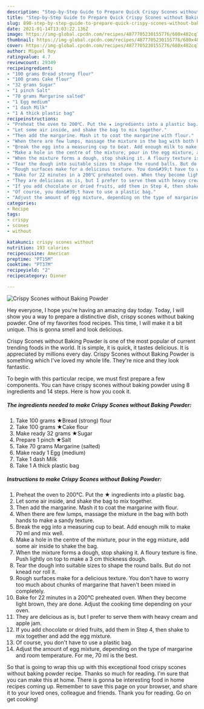 ```yaml
---
description: "Step-by-Step Guide to Prepare Quick Crispy Scones without Baking Powder"
title: "Step-by-Step Guide to Prepare Quick Crispy Scones without Baking Powder"
slug: 890-step-by-step-guide-to-prepare-quick-crispy-scones-without-baking-powder
date: 2021-01-14T13:03:22.136Z
image: https://img-global.cpcdn.com/recipes/4877705230155776/680x482cq70/crispy-scones-without-baking-powder-recipe-main-photo.jpg
thumbnail: https://img-global.cpcdn.com/recipes/4877705230155776/680x482cq70/crispy-scones-without-baking-powder-recipe-main-photo.jpg
cover: https://img-global.cpcdn.com/recipes/4877705230155776/680x482cq70/crispy-scones-without-baking-powder-recipe-main-photo.jpg
author: Miguel Roy
ratingvalue: 4.7
reviewcount: 29349
recipeingredient:
- "100 grams Bread strong flour"
- "100 grams Cake flour"
- "32 grams Sugar"
- "1 pinch Salt"
- "70 grams Margarine salted"
- "1 Egg medium"
- "1 dash Milk"
- "1 A thick plastic bag"
recipeinstructions:
- "Preheat the oven to 200℃. Put the ★ ingredients into a plastic bag."
- "Let some air inside, and shake the bag to mix together."
- "Then add the margarine. Mash it to coat the margarine with flour."
- "When there are few lumps, massage the mixture in the bag with both hands to make a sandy texture."
- "Break the egg into a measuring cup to beat. Add enough milk to make 70 ml and mix well."
- "Make a hole in the centre of the mixture, pour in the egg mixture, add some air inside to shake the bag."
- "When the mixture forms a dough, stop shaking it. A floury texture is fine. Push lightly on top to make a 3 cm thickness dough."
- "Tear the dough into suitable sizes to shape the round balls. But do not knead nor roll it."
- "Rough surfaces make for a delicious texture. You don&#39;t have to worry too much about chunks of margarine that haven&#39;t been mixed in completely."
- "Bake for 22 minutes in a 200℃ preheated oven. When they become light brown, they are done. Adjust the cooking time depending on your oven."
- "They are delicious as is, but I prefer to serve them with heavy cream and apple jam."
- "If you add chocolate or dried fruits, add them in Step 4, then shake to mix together and add the egg mixture."
- "Of course, you don&#39;t have to use a plastic bag."
- "Adjust the amount of egg mixture, depending on the type of margarine and room temperature. For me, 70 ml is the best."
categories:
- Recipe
tags:
- crispy
- scones
- without

katakunci: crispy scones without 
nutrition: 193 calories
recipecuisine: American
preptime: "PT15M"
cooktime: "PT37M"
recipeyield: "2"
recipecategory: Dinner

---
```



![Crispy Scones without Baking Powder](https://img-global.cpcdn.com/recipes/4877705230155776/680x482cq70/crispy-scones-without-baking-powder-recipe-main-photo.jpg)

Hey everyone, I hope you're having an amazing day today. Today, I will show you a way to prepare a distinctive dish, crispy scones without baking powder. One of my favorites food recipes. This time, I will make it a bit unique. This is gonna smell and look delicious.

Crispy Scones without Baking Powder is one of the most popular of current trending foods in the world. It is simple, it is quick, it tastes delicious. It is appreciated by millions every day. Crispy Scones without Baking Powder is something which I've loved my whole life. They're nice and they look fantastic.




To begin with this particular recipe, we must first prepare a few components. You can have crispy scones without baking powder using 8 ingredients and 14 steps. Here is how you cook it.

<!--inarticleads1-->

##### The ingredients needed to make Crispy Scones without Baking Powder:

1. Take 100 grams ★Bread (strong) flour
1. Take 100 grams ★Cake flour
1. Make ready 32 grams ★Sugar
1. Prepare 1 pinch ★Salt
1. Take 70 grams Margarine (salted)
1. Make ready 1 Egg (medium)
1. Take 1 dash Milk
1. Take 1 A thick plastic bag




<!--inarticleads2-->

##### Instructions to make Crispy Scones without Baking Powder:

1. Preheat the oven to 200℃. Put the ★ ingredients into a plastic bag.
1. Let some air inside, and shake the bag to mix together.
1. Then add the margarine. Mash it to coat the margarine with flour.
1. When there are few lumps, massage the mixture in the bag with both hands to make a sandy texture.
1. Break the egg into a measuring cup to beat. Add enough milk to make 70 ml and mix well.
1. Make a hole in the centre of the mixture, pour in the egg mixture, add some air inside to shake the bag.
1. When the mixture forms a dough, stop shaking it. A floury texture is fine. Push lightly on top to make a 3 cm thickness dough.
1. Tear the dough into suitable sizes to shape the round balls. But do not knead nor roll it.
1. Rough surfaces make for a delicious texture. You don&#39;t have to worry too much about chunks of margarine that haven&#39;t been mixed in completely.
1. Bake for 22 minutes in a 200℃ preheated oven. When they become light brown, they are done. Adjust the cooking time depending on your oven.
1. They are delicious as is, but I prefer to serve them with heavy cream and apple jam.
1. If you add chocolate or dried fruits, add them in Step 4, then shake to mix together and add the egg mixture.
1. Of course, you don&#39;t have to use a plastic bag.
1. Adjust the amount of egg mixture, depending on the type of margarine and room temperature. For me, 70 ml is the best.




So that is going to wrap this up with this exceptional food crispy scones without baking powder recipe. Thanks so much for reading. I'm sure that you can make this at home. There is gonna be interesting food in home recipes coming up. Remember to save this page on your browser, and share it to your loved ones, colleague and friends. Thank you for reading. Go on get cooking!
